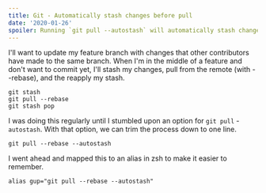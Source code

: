 ```yaml
---
title: Git - Automatically stash changes before pull
date: '2020-01-26'
spoiler: Running `git pull --autostash` will automatically stash changes before pulling from a remote.
---
```


I'll want to update my feature branch with changes that other contributors have made to the same branch. When I'm in the middle of a feature and don't want to commit yet, I'll stash my changes, pull from the remote (with --rebase), and the reapply my stash.

```shell
git stash
git pull --rebase
git stash pop
```

I was doing this regularly until I stumbled upon an option for `git pull` - `autostash`. With that option, we can trim the process down to one line.

```shell
git pull --rebase --autostash
```

I went ahead and mapped this to an alias in zsh to make it easier to remember.

```shell
alias gup="git pull --rebase --autostash"
```
